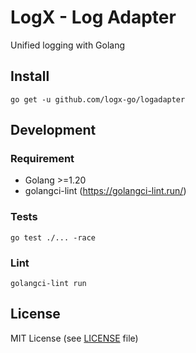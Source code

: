 # LogX - Log Adapter

Unified logging with Golang

## Install

```shell
go get -u github.com/logx-go/logadapter
```

## Development

### Requirement
- Golang >=1.20
- golangci-lint (https://golangci-lint.run/)

### Tests

```shell
go test ./... -race
```

### Lint

```shell
golangci-lint run
```

## License

MIT License (see [LICENSE](LICENSE) file)
